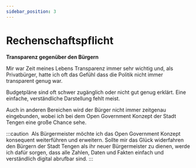 ```yaml
---
sidebar_position: 3
---
```


# Rechenschaftspflicht

**Transparenz gegenüber den Bürgern**

Mir war Zeit meines Lebens Transparenz immer sehr wichtig und, als Privatbürger,
hatte ich oft das Gefühl dass die Politik nicht immer transparent genug war.

Budgetpläne sind oft schwer zugänglich oder nicht gut genug erklärt.
Eine einfache, verständliche Darstellung fehlt meist.

Auch in anderen Bereichen wird der Bürger nicht immer zeitgenau eingebunden,
wobei ich bei dem Open Government Konzept der Stadt Tengen eine große Chance sehe.

:::caution ‎
Als Bürgermeister möchte ich das Open Government Konzept konsequent weiterführen und erweitern.
Sollte mir das Glück widerfahren den Bürgern der Stadt Tengen als ihr neuer Bürgermeister zu dienen,
werde ich dafür sorgen, dass alle Zahlen, Daten und Fakten einfach und verständlich digital abrufbar sind.
:::
